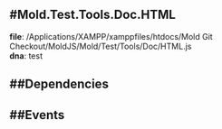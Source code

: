 
#Mold.Test.Tools.Doc.HTML
---------------------------------------

__file__: /Applications/XAMPP/xamppfiles/htdocs/Mold Git Checkout/MoldJS/Mold/Test/Tools/Doc/HTML.js  
__dna__: test  


	






##Dependencies
--------------



##Events
--------------






 

 


 



		
